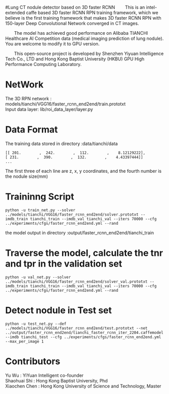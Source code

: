 #Lung CT nodule detector based on 3D faster RCNN 
&emsp;&emsp;This is an intel-extended caffe based 3D faster RCNN RPN training framework, which we believe is the first training framework that makes 3D faster RCNN RPN with 150-layer Deep Convolutional Network converged in CT images.  

&emsp;&emsp;The model has achieved good performance on Alibaba TIANCHI Healthcare AI Competition data (medical imaging prediction of lung nodule). You are welcome to modify it to GPU version.  

&emsp;&emsp;This open-source project is developed by Shenzhen Yiyuan Intelligence Tech Co., LTD and Hong Kong Baptist University (HKBU) GPU High Performance Computing Laboratory.

# NetWork
The 3D RPN network : models/tianchi/VGG16/faster_rcnn_end2end/train.prototxt<br>
Input data layer: lib/roi_data_layer/layer.py 
# Data Format
The training data stored in directory :data/tianchi/data 
```
[[ 201.        ,  242.        ,  112.        ,    8.12129222],
[ 231.        ,  390.        ,  132.        ,    4.43397444]]
...
```
The first three of each line are z, x, y coordinates, and the fourth number is the nodule size(mm) <br>

# Traininng  Script
```
python -u train_net.py --solver ../models/tianchi/VGG16/faster_rcnn_end2end/solver.prototxt --imdb_train tianchi_train --imdb_val tianchi_val --iters 70000 --cfg ../experiments/cfgs/faster_rcnn_end2end.yml --rand
```
the model output in directory :output/faster_rcnn_end2end/tianchi_train<br>


# Traverse the model, calculate the tnr and tpr in the validation set
```
python -u val_net.py --solver ../models/tianchi/VGG16/faster_rcnn_end2end/solver_val.prototxt --imdb_train tianchi_train --imdb_val tianchi_val --iters 70000 --cfg ../experiments/cfgs/faster_rcnn_end2end.yml --rand
```
# Detect nodule in Test set 
```
python -u test_net.py --def ../models/tianchi/VGG16/faster_rcnn_end2end/test.prototxt --net ../output/faster_rcnn_end2end/tianchi_faster_rcnn_iter_2204.caffemodel --imdb tianchi_test --cfg ../experiments/cfgs/faster_rcnn_end2end.yml --max_per_image 1
```
# Contributors
Yu Wu : YiYuan Intelligent co-founder <br>
Shaohuai Shi : Hong Kong Baptist University, Phd<br>
Xiaochen Chen : Hong Kong University of Science and Technology, Master
